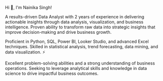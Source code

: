 Hi 👋, I'm Nainika Singh!

A results-driven Data Analyst with 2 years of experience in delivering actionable insights through data analysis, visualization, and business intelligence. Proven ability to transform raw data into strategic insights that improve decision-making and drive business growth. 

Proficient in Python, SQL, Power BI, Looker Studio, and advanced Excel techniques. Skilled in statistical analysis, trend forecasting, data mining, and data visualization. ⚡

Excellent problem-solving abilities and a strong understanding of business operations. Seeking to leverage analytical skills and knowledge in data science to drive impactful business outcomes.


<!---
nainikasingh/nainikasingh is a ✨ special ✨ repository because its `README.md` (this file) appears on your GitHub profile.
You can click the Preview link to take a look at your changes.
--->
